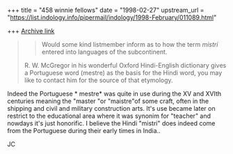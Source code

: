 +++
title = "458 winnie fellows"
date = "1998-02-27"
upstream_url = "https://list.indology.info/pipermail/indology/1998-February/011089.html"

+++
[Archive link](https://list.indology.info/pipermail/indology/1998-February/011089.html)

>>Would some kind listmember inform as to how the term *mistri* entered
>>into languages of the subcontinent.
>
>R. W. McGregor in his wonderful Oxford Hindi-English dictionary gives a
>Portuguese word (mestre) as the basis for the Hindi word, you may like to
>contact him for the source of that etymology.

>>>

Indeed the Portuguese * mestre* was quite in use during the XV and XVIth
centuries meaning the "master "or "maistre"of some craft, often in the
shipping and civil and military construction arts. It's use became later on
restrict to the educational
area where it was synonim for "teacher" and nowdays it's just honorific. I
believe
the Hindi "mistri" does indeed come from the Portuguese during their early
times in India..

JC
>





